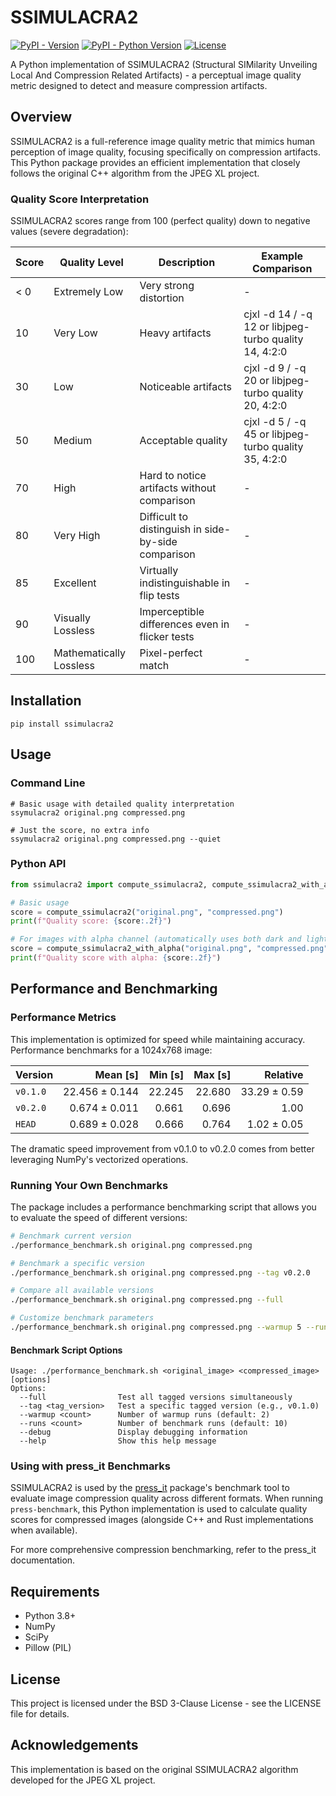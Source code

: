 # SSIMULACRA2

[![PyPI - Version](https://img.shields.io/pypi/v/ssimulacra2.svg)](https://pypi.org/project/ssimulacra2)
[![PyPI - Python Version](https://img.shields.io/pypi/pyversions/ssimulacra2.svg)](https://pypi.org/project/ssimulacra2)
[![License](https://img.shields.io/badge/License-BSD_3--Clause-blue.svg)](https://opensource.org/licenses/BSD-3-Clause)

A Python implementation of SSIMULACRA2 (Structural SIMilarity Unveiling Local And Compression Related Artifacts) - a perceptual image quality metric designed to detect and measure compression artifacts.

## Overview

SSIMULACRA2 is a full-reference image quality metric that mimics human perception of image quality, focusing specifically on compression artifacts. This Python package provides an efficient implementation that closely follows the original C++ algorithm from the JPEG XL project.

### Quality Score Interpretation

SSIMULACRA2 scores range from 100 (perfect quality) down to negative values (severe degradation):

| Score | Quality Level | Description | Example Comparison |
|-------|---------------|-------------|-------------------|
| < 0 | Extremely Low | Very strong distortion | - |
| 10 | Very Low | Heavy artifacts | cjxl -d 14 / -q 12 or libjpeg-turbo quality 14, 4:2:0 |
| 30 | Low | Noticeable artifacts | cjxl -d 9 / -q 20 or libjpeg-turbo quality 20, 4:2:0 |
| 50 | Medium | Acceptable quality | cjxl -d 5 / -q 45 or libjpeg-turbo quality 35, 4:2:0 |
| 70 | High | Hard to notice artifacts without comparison | - |
| 80 | Very High | Difficult to distinguish in side-by-side comparison | - |
| 85 | Excellent | Virtually indistinguishable in flip tests | - |
| 90 | Visually Lossless | Imperceptible differences even in flicker tests | - |
| 100 | Mathematically Lossless | Pixel-perfect match | - |

## Installation

```console
pip install ssimulacra2
```

## Usage

### Command Line

```console
# Basic usage with detailed quality interpretation
ssymulacra2 original.png compressed.png

# Just the score, no extra info
ssymulacra2 original.png compressed.png --quiet
```

### Python API

```python
from ssimulacra2 import compute_ssimulacra2, compute_ssimulacra2_with_alpha

# Basic usage
score = compute_ssimulacra2("original.png", "compressed.png")
print(f"Quality score: {score:.2f}")

# For images with alpha channel (automatically uses both dark and light backgrounds)
score = compute_ssimulacra2_with_alpha("original.png", "compressed.png")
print(f"Quality score with alpha: {score:.2f}")
```

## Performance and Benchmarking

### Performance Metrics

This implementation is optimized for speed while maintaining accuracy. Performance benchmarks for a 1024x768 image:

| Version | Mean [s] | Min [s] | Max [s] | Relative |
|:---|---:|---:|---:|---:|
| `v0.1.0` | 22.456 ± 0.144 | 22.245 | 22.680 | 33.29 ± 0.59 |
| `v0.2.0` | 0.674 ± 0.011 | 0.661 | 0.696 | 1.00 |
| `HEAD` | 0.689 ± 0.028 | 0.666 | 0.764 | 1.02 ± 0.05 |

The dramatic speed improvement from v0.1.0 to v0.2.0 comes from better leveraging NumPy's vectorized operations.

### Running Your Own Benchmarks

The package includes a performance benchmarking script that allows you to evaluate the speed of different versions:

```bash
# Benchmark current version
./performance_benchmark.sh original.png compressed.png

# Benchmark a specific version
./performance_benchmark.sh original.png compressed.png --tag v0.2.0

# Compare all available versions
./performance_benchmark.sh original.png compressed.png --full

# Customize benchmark parameters
./performance_benchmark.sh original.png compressed.png --warmup 5 --runs 20
```

#### Benchmark Script Options

```
Usage: ./performance_benchmark.sh <original_image> <compressed_image> [options]
Options:
  --full                Test all tagged versions simultaneously
  --tag <tag_version>   Test a specific tagged version (e.g., v0.1.0)
  --warmup <count>      Number of warmup runs (default: 2)
  --runs <count>        Number of benchmark runs (default: 10)
  --debug               Display debugging information
  --help                Show this help message
```

### Using with press_it Benchmarks

SSIMULACRA2 is used by the [press_it](https://github.com/Pacidus/press_it) package's benchmark tool to evaluate image compression quality across different formats. When running `press-benchmark`, this Python implementation is used to calculate quality scores for compressed images (alongside C++ and Rust implementations when available).

For more comprehensive compression benchmarking, refer to the press_it documentation.

## Requirements

- Python 3.8+
- NumPy
- SciPy
- Pillow (PIL)

## License

This project is licensed under the BSD 3-Clause License - see the LICENSE file for details.

## Acknowledgements

This implementation is based on the original SSIMULACRA2 algorithm developed for the JPEG XL project.
